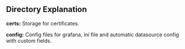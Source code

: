 ## Directory Explanation

**certs:** Storage for certificates.

**config:** Config files for grafana, ini file and automatic datasource config with custom fields.